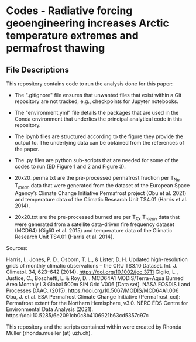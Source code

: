 # Codes - Radiative forcing geoengineering increases Arctic temperature extremes and permafrost thawing

##  File Descriptions
This repository contains code to run the analysis done for this paper:

- The ".gitignore" file ensures that unwanted files that exist within a Git repository are not tracked; e.g., checkpoints for Jupyter notebooks.

- The "environment.yml" file details the packages that are used in the Conda environment that underlies the principal analytical code in this repository.

- The ipynb files are structured according to the figure they provide the output to. The underlying data can be obtained from the references of the paper.

- The .py files are python sub-scripts that are needed for some of the codes to run (ED Figure 1 and 2 and Figure 3).

- 20x20_perma.txt are the pre-processed permafrost fraction per T$_{Nn}$ T$_{mean}$ data that were generated from the dataset of the European Space Agency’s Climate Change Initiative Permafrost project (Obu et al. 2021) and temperature data of the Climatic Research Unit TS4.01 (Harris et al. 2014).

- 20x20.txt are the pre-processed burned are per T$_{Xx}$ T$_{mean}$ data that were generated from a satellite data-driven fire frequency dataset (MCD64) (Gigli0 et al. 2015) and temperature data of the Climatic Research Unit TS4.01 (Harris et al. 2014).

Sources:

Harris, I., Jones, P. D., Osborn, T. L., & Lister, D. H. Updated high-resolution grids of monthly climatic observations – the CRU TS3.10 Dataset. Int. J. Climatol. 34, 623–642 (2014). https://doi.org/10.1002/joc.3711
Giglio, L., Justice, C., Boschetti, L. & Roy, D. . MCD64A1 MODIS/Terra+Aqua Burned Area Monthly L3 Global 500m SIN Grid V006 [Data set]. NASA EOSDIS Land Processes DAAC. (2015). https://doi.org/10.5067/MODIS/MCD64A1.006
Obu, J. et al. ESA Permafrost Climate Change Initiative (Permafrost_cci): Permafrost extent for the Northern Hemisphere, v3.0. NERC EDS Centre for Environmental Data Analysis (2021). https://doi:10.5285/6e2091cb0c8b4106921b63cd5357c97c

This repository and the scripts contained within were created by Rhonda Müller (rhonda.mueller (at) uzh.ch).
